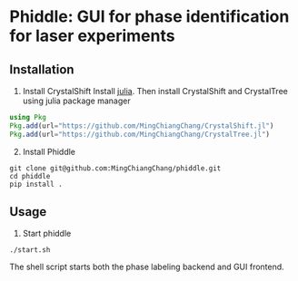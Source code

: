 # Phiddle: GUI for phase identification for laser experiments
## Installation
1. Install CrystalShift 
Install [julia](https://julialang.org/downloads/).
Then install CrystalShift and CrystalTree using julia package manager
```julia
using Pkg
Pkg.add(url="https://github.com/MingChiangChang/CrystalShift.jl")
Pkg.add(url="https://github.com/MingChiangChang/CrystalTree.jl")
```
2. Install Phiddle
```console
git clone git@github.com:MingChiangChang/phiddle.git
cd phiddle
pip install .
```

## Usage
1. Start phiddle
``` console
./start.sh
```
The shell script starts both the phase labeling backend and GUI frontend.

